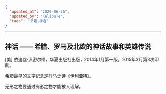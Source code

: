 ```json
{
  "updated_at": "2020-06-26",
  "updated_by": "KelipuTe",
  "tags": "书籍,神话"
}
```

---

## 神话 —— 希腊、罗马及北欧的神话故事和英雄传说

[美] 依迪丝·汉密尔顿，华夏出版社出版，2014年1月第一版，2015年3月第3次印刷。

希腊最早的文字记录是荷马史诗《伊利亚特》。

无形之物要通过有形之物才能被人理解。


